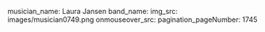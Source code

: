 musician_name: Laura Jansen
band_name: 
img_src: images/musician0749.png
onmouseover_src: 
pagination_pageNumber: 1745
